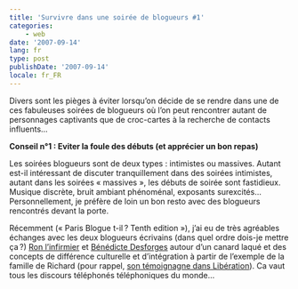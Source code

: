 ```yaml
---
title: 'Survivre dans une soirée de blogueurs #1'
categories:
    - web
date: '2007-09-14'
lang: fr
type: post
publishDate: '2007-09-14'
locale: fr_FR
---
```


Divers sont les pièges à éviter lorsqu’on décide de se rendre dans une de ces fabu­leuses soirées de blogueurs où l’on peut rencon­trer autant de person­nages capti­vants que de croc-cartes à la recherche de contacts influents…

**Conseil n°1 : Eviter la foule des débuts (et appré­cier un bon repas)**

Les soirées blogueurs sont de deux types : inti­mistes ou massives. Autant est-il inté­res­sant de discu­ter tranquille­ment dans des soirées inti­mistes, autant dans les soirées «&nbsp;massives&nbsp;», les débuts de soirée sont fasti­dieux. Musique discrète, bruit ambiant phéno­mé­nal, expo­sants surex­ci­tés… Person­nel­le­ment, je préfère de loin un bon resto avec des blogueurs rencon­trés devant la porte.

Récem­ment («&nbsp;Paris Blogue t-il ? Tenth edition&nbsp;»), j’ai eu de très agréables échanges avec les deux blogueurs écri­vains (dans quel ordre dois-je mettre ça ?) [Ron l’in­fir­mier](http://ron.infirmier.free.fr/modules/news/) et [Béné­dicte Desforges](http://police.etc.over-blog.net/) autour d’un canard laqué et des concepts de diffé­rence cultu­relle et d’in­té­gra­tion à partir de l’exemple de la famille de Richard (pour rappel, [son témoi­gnagne dans Libé­ra­tion](http://richard.ying.fr/blog/2007/07/17/531/)). Ca vaut tous les discours télé­pho­nés télé­pho­niques du monde…